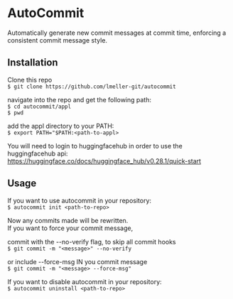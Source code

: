# AutoCommit


Automatically generate new commit messages at commit time, enforcing a consistent commit message style.


## Installation


Clone this repo  
```$ git clone https://github.com/lmeller-git/autocommit```  

navigate into the repo and get the following path:  
```$ cd autocommit/appl```  
```$ pwd```  

add the appl directory to your PATH:  
```$ export PATH="$PATH:<path-to-appl>```  

You will need to login to huggingfacehub in order to use the huggingfacehub api:  
https://huggingface.co/docs/huggingface_hub/v0.28.1/quick-start


## Usage


If you want to use autocommit in your repository:  
```$ autocommit init <path-to-repo>```  

Now any commits made will be rewritten.  
If you want to force your commit message,

commit with the --no-verify flag, to skip all commit hooks  
```$ git commit -m "<message>" --no-verify```

or include --force-msg IN you commit message  
```$ git commit -m "<message> --force-msg"```  

If you want to disable autocommit in your repository:  
```$ autocommit uninstall <path-to-repo>```
